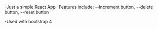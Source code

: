 -Just a simple React App
-Features include:
 --increment button,
 --delete button, 
 --reset button 

-Used with bootstrap 4

